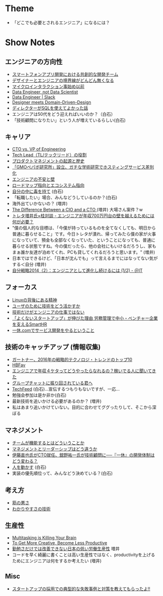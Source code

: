 # Theme

- 「どこでも必要とされるエンジニア」になるには？

# Show Notes

## エンジニアの方向性

- [スマートフォンアプリ開発における共創的な開発チーム](http://ninjinkun.hatenablog.com/entry/2016/06/12/161202)
- [デザイナーとエンジニアの境界線がどんどん無くなる](http://blog.btrax.com/jp/2016/05/02/designer-engineer/)
- [マイクロインタラクション事始め以前](http://t32k.me/mol/log/microinteractions/)
- [Data Engineer, not Data Scientist](https://rubyist.club/9/)
- [Data Engineer | Slack](https://slack.com/jobs/98263/data-engineer)
- [Designer meets Domain-Driven-Design](https://speakerdeck.com/tyshgc/designer-meets-domain-driven-design)
- [ディレクターがSQLを使えてよかった話](http://techlife.cookpad.com/entry/2016/07/06/094332) 
- エンジニアは50代をどう迎えればいいのか？（白石）
- 「技術顧問になりたい」という人が増えているらしい(白石)

## キャリア

- [CTO vs. VP of Engineering](http://www.techventurebusiness.com/archives/116)
- [Tech Lead（TL/テックリード）の役割](http://d.hatena.ne.jp/higepon/20150806/1438844046)
- [プロダクトマネジメントの起源と歴史](http://tannomizuki.hatenablog.com/entry/2016/05/03/174059)
- [「GMOペパボ研究所」設立、ガチな学術研究でホスティングサービス差別化](http://internet.watch.impress.co.jp/docs/interview/1008446.html)
- [エンジニアの不安と壁](http://d.hatena.ne.jp/naoya/20100622/1277178155)
- [ロードマップ指向とエコシステム指向](http://d.hatena.ne.jp/essa/20140330/p1)
- [自分の中に毒を持て](https://www.amazon.co.jp/dp/4413090101) (白石)
- 「転職したい」場合、みんなどうしているのか？(白石)
- 海外出ていかないの？ (増井)
- [The Difference Between a CIO and a CTO
](https://www.linkedin.com/pulse/difference-between-cio-cto-rahul-singh) (増井) 大場さん案件？w
- [トレタ増井氏×桂対談 - エンジニアが年収700万円台の壁を越えるためには何が必要？](https://job-draft.jp/articles/46)
 - "僕の個人的な目標は、「今僕が持っているものを全てなくしても、明日から普通に暮らせること」です。今日トレタが潰れ、帰ってみたら僕の家が火事になっていて、預金も全部なくなっていた、ということになっても、普通に暮らせる状態ですね。今の僕だったら、他の会社にもいけるだろうし、家もまぁ誰か友達が泊めてくれ、PCも貸してくれるだろうと思います。"  (増井)
 - 日本ではできるけど、「日本が沈んでも」って言えるまでにはなってない気がする＜自分 (増井)
- [自分戦略2014（2）：エンジニアとして進化し続けるには (1/2) - ＠IT](http://www.atmarkit.co.jp/ait/articles/1401/07/news133.html)

## フォーカス

- [Linuxの背後にある精神](http://www.aoky.net/articles/linus_torvalds/the_mind_behind_linux.htm)
- [ユーザのために技術をどう活かすか](https://speakerdeck.com/hotchpotch/yuzafalsetameniji-shu-wodouhuo-kasuka)
- [技術だけがエンジニアの仕事ではない](https://www.wantedly.com/companies/gunosy/post_articles/21539)
- [「よくないスタートアップ」が伸びた理由 労務管理で中小・ベンチャー企業を支えるSmartHR](http://weekly.ascii.jp/elem/000/000/378/378626/)
- [一休.comでサービス開発をやるということ](http://y-jima.hatenablog.com/entry/2016/02/06/170449)

## 技術のキャッチアップ (情報収集)

- [ガートナー、2016年の戦略的テクノロジ・トレンドのトップ10](https://www.gartner.co.jp/press/html/pr20151029-01.html)
- [HBFav](https://itunes.apple.com/jp/app/hbfav/id477950722)
- [エンジニアで年収４ケタってどうやったらなれるの？稼いでる人に聞いてきた](https://codeiq.jp/magazine/2016/06/42239/)
- [グループチャットに振り回されている君へ](http://thebridge.jp/2016/03/is-group-chat-making-you-sweat)
- [TechFeed](https://techfeed.io) (白石)…宣伝するつもりもないですが、一応…
- 勉強会参加は是か非か(白石)
- 最新技術を追いかける必要があるのか？ (増井)
 - 私はあまり追いかけていない。目的に合わせてググったりして、そこから深ぼる

## マネジメント

- [チームが機能するとはどういうことか](https://www.amazon.co.jp/dp/4862761828/)
- [マネジメントとリーダーシップはどう違うか](http://brevis.exblog.jp/24082343/)
- [伊藤直也氏がCTO就任、舘野祐一氏が技術顧問に──『一休』の開発体制はどう変わる？](https://codeiq.jp/magazine/2016/06/41938/)
- [人を動かす](https://www.amazon.co.jp/dp/442210098X) (白石)
- 実装の優先順位って、みんなどう決めている？(白石)

## 考え方

- [筋の悪さ](https://lowreal.net/2016/04/13/2)
- [わかりやすさの技術](http://d.hatena.ne.jp/Yashio/20160707/1467885231)

## 生産性

- [Multitasking is Killing Your Brain](https://medium.com/the-mission/multitasking-is-killing-your-brain-79104e62e930)
- [To Get More Creative, Become Less Productive](https://hbr.org/2015/11/to-get-more-creative-become-less-productive)
- [勤勉さだけでは改善できない日本の低い労働生産性](http://www.huffingtonpost.jp/rochelle-kopp/labor-productivity_b_8865802.html) 増井
- コードを早く綺麗に書くことは高い生産性ではなく、productivityを上げるためにエンジニアは何をするか考えたい (増井)


## Misc

- [スタートアップの採用での典型的な失敗事例と対策を教えてもらったよ!!](https://note.mu/shibataism/n/n04570a4a7335)
